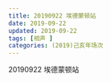 ```yaml
---
title: 20190922 埃德蒙顿站
date: 2019-09-22
updated: 2019-09-22
tags: [相声 ]
categories: (2019)己亥年场次
---
```

20190922 埃德蒙顿站